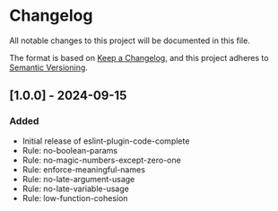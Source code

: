 # Changelog

All notable changes to this project will be documented in this file.

The format is based on [Keep a Changelog](https://keepachangelog.com/en/1.0.0/),
and this project adheres to [Semantic Versioning](https://semver.org/spec/v2.0.0.html).

## [1.0.0] - 2024-09-15

### Added
- Initial release of eslint-plugin-code-complete
- Rule: no-boolean-params
- Rule: no-magic-numbers-except-zero-one
- Rule: enforce-meaningful-names
- Rule: no-late-argument-usage
- Rule: no-late-variable-usage
- Rule: low-function-cohesion 
